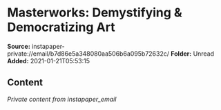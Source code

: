 # Masterworks: Demystifying & Democratizing Art

**Source:** instapaper-private://email/b7d86e5a348080aa506b6a095b72632c/
**Folder:** Unread
**Added:** 2021-01-21T05:53:15




## Content
*Private content from instapaper_email*
